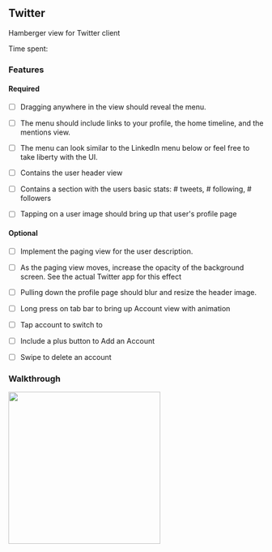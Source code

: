 ## Twitter

Hamberger view for Twitter client

Time spent:

### Features

#### Required

- [ ] Dragging anywhere in the view should reveal the menu.
- [ ] The menu should include links to your profile, the home timeline, and the mentions view.
- [ ] The menu can look similar to the LinkedIn menu below or feel free to take liberty with the UI.

- [ ] Contains the user header view
- [ ] Contains a section with the users basic stats: # tweets, # following, # followers

- [ ] Tapping on a user image should bring up that user's profile page

#### Optional

- [ ] Implement the paging view for the user description.
- [ ] As the paging view moves, increase the opacity of the background screen. See the actual Twitter app for this effect
- [ ] Pulling down the profile page should blur and resize the header image.

- [ ] Long press on tab bar to bring up Account view with animation
- [ ] Tap account to switch to
- [ ] Include a plus button to Add an Account
- [ ] Swipe to delete an account

### Walkthrough
<img src="" alt="" width="300">
